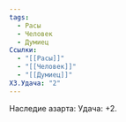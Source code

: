 ```yaml
---
tags:
  - Расы
  - Человек
  - Думиец
Ссылки:
  - "[[Расы]]"
  - "[[Человек]]"
  - "[[Думиец]]"
ХЗ.Удача: "2"
---
```

Наследие азарта:
Удача: +2.










